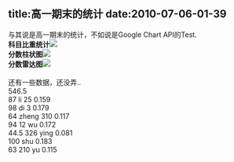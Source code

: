 title:高一期末的统计
date:2010-07-06-01-39
---
<div id="blogDetailDiv" style="font-size:14px;">&#13;
                                                &#13;
                                                <div>与其说是高一期末的统计，不如说是Google Chart API的Test.</div><b>科目比重统计</b><img height="100" src="http://p.qpimg.cn/cgi-bin/cgi_imgproxy?url=http%3A%2F%2Fchart.apis.google.com%2Fchart%3Fcht%3Dp%26chs%3D250x100%26chd%3Dt%3A15.9%2C17.9%2C11.7%2C17.2%2C8.1%2C18.3%2C11.5%26chl%3D%25E5%258E%2586%25E5%258F%25B2%257C%25E5%259C%25B0%25E7%2590%2586%257C%25E6%2594%25BF%25E6%25B2%25BB%257C%25E7%2589%25A9%25E7%2590%2586%257C%25E8%258B%25B1%25E8%25AF%25AD%257C%25E6%2595%25B0%25E5%25AD%25A6%257C%25E8%25AF%25AD%25E6%2596%2587&amp;size=0" style="width: auto; height: auto; " width="250"/><div><b>分数柱状图</b><img src="http://p.qpimg.cn/cgi-bin/cgi_imgproxy?url=http%3A%2F%2Fchart.apis.google.com%2Fchart%3Fcht%3Dbhg%26chs%3D300x200%26chbh%3D20%2C1%26chxt%3Dx%2Cy%26chdl%3D%25E5%258E%2586%25E5%258F%25B2%257C%25E5%259C%25B0%25E7%2590%2586%257C%25E6%2594%25BF%25E6%25B2%25BB%257C%25E7%2589%25A9%25E7%2590%2586%257C%25E8%258B%25B1%25E8%25AF%25AD%257C%25E6%2595%25B0%25E5%25AD%25A6%257C%25E8%25AF%25AD%25E6%2596%2587%26chd%3Ds%3A1%2C8%2Cn%2C5%2Cb%2C9%2Cm%26chds%3D0%2C100%26chxr%3D0%2C0%2C100%257C1%2C0%2C100%26chxl%3D1%3A%257C0%26chf%3D%26chco%3D5131C9%2CFFCC00%2CDA1B1B%2CFF9900%2CFF6600%2CCCFFFF%2CCCFF00%26agent%3Djgcharts&amp;size=0"/></div><div><b>分数雷达图</b><img src="http://p.qpimg.cn/cgi-bin/cgi_imgproxy?url=http%3A%2F%2Fchart.apis.google.com%2Fchart%3Fcht%3Dr%26chxt%3Dy%2Cx%26chls%3D10%26chco%3DCC3366%26chs%3D400x400%26chts%3D20%26chxr%3D0%2C0.0%2C100.0%26chd%3Dt%3A44.5%2C94%2C64%2C87%2C63%2C98%2C100%2C44.5%26chxl%3D1%3A%7C%25E8%258B%25B1%25E8%25AF%25AD%7C%25E7%2589%25A9%25E7%2590%2586%7C%25E6%2594%25BF%25E6%25B2%25BB%7C%25E5%258E%2586%25E5%258F%25B2%7C%25E8%25AF%25AD%25E6%2596%2587%7C%25E5%259C%25B0%25E7%2590%2586%7C%25E6%2595%25B0%25E5%25AD%25A6%26chtt%3D%25E5%25AD%25A6%25E7%2594%259F%25E5%2588%2586%25E6%2595%25B0%26chxp%3D0%2C0%2C20%2C40%2C60%2C80%2C100%26chxs%3D0%2C000000%2C12%7C1%2C000000%2C12%26chm%3Ds%2CCC3366%2C0%2C-1%2C12%2C0%7Cs%2CFFFFFF%2C0%2C-1%2C8%2C0%0A&amp;size=0"/><div><br/><div>还有一些数据，还没弄..<br/><div><div>546.5</div><div>87 li 25 0.159</div><div>98 di 3 0.179</div><div>64 zheng 310 0.117</div><div>94 12 wu 0.172</div><div>44.5 326 ying 0.081</div><div>100 shu 0.183</div><div>63 210 yu 0.115</div></div></div></div></div>&#13;
                                                &#13;
                                            </div>&#13;
										